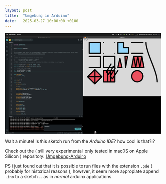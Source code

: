 ```yaml
---
layout: post
title:  "Umgebung in Arduino"
date:   2025-03-27 10:00:00 +0100
---
```


![2025-03-27-Umgebung_in_Arduino.jpg](/assets/2025-03-27-Umgebung_in_Arduino.jpg)

Wait a minute! Is this sketch run from the *Arduino IDE*? how cool is that?!?

Check out the ( still very experimental, only tested in macOS on Apple Silicon ) repository: [Umgebung-Arduino](https://github.com/dennisppaul/umgebung-arduino)

PS i just found out that it is possible to run files with the extension `.pde` ( probably for historical reasons ), however, it seem more appropiate append `.ino` to a sketch … as in *normal* arduino applications.